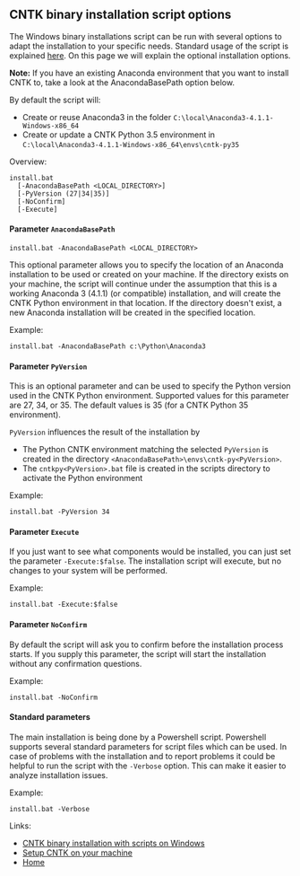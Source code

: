 ## CNTK binary installation script options

The Windows binary installations script can be run with several options to adapt the installation to your specific needs. Standard usage of the script is explained [here](./Setup-Windows-Binary-Script). On this page we will explain the optional installation options.

**Note:** If you have an existing Anaconda environment that you want to install CNTK to, take a look at the AnacondaBasePath option below.

By default the script will:

 - Create or reuse Anaconda3 in the folder `C:\local\Anaconda3-4.1.1-Windows-x86_64`
 - Create or update a CNTK Python 3.5 environment in `C:\local\Anaconda3-4.1.1-Windows-x86_64\envs\cntk-py35`

Overview:
```
install.bat 
  [-AnacondaBasePath <LOCAL_DIRECTORY>]
  [-PyVersion (27|34|35)]
  [-NoConfirm]
  [-Execute]
```
#### Parameter `AnacondaBasePath`

`install.bat -AnacondaBasePath <LOCAL_DIRECTORY>`

This optional parameter allows you to specify the location of an Anaconda installation to be used or created on your machine. If the directory exists on your machine, the script will continue under the assumption that this is a working Anaconda 3 (4.1.1) (or compatible) installation, and will create the CNTK Python environment in that location. If the directory doesn't exist, a new Anaconda installation will be created in the specified location.

Example:
```
install.bat -AnacondaBasePath c:\Python\Anaconda3
```

#### Parameter `PyVersion`

This is an optional parameter and can be used to specify the Python version used in the CNTK Python environment. Supported values for this parameter are 27, 34, or 35. The default values is 35 (for a CNTK Python 35 environment).

`PyVersion` influences the result of the installation by

- The Python CNTK environment matching the selected `PyVersion` is created in the directory `<AnacondaBasePath>\envs\cntk-py<PyVersion>`.
- The `cntkpy<PyVersion>.bat` file is created in the scripts directory to activate the Python environment

Example:
```
install.bat -PyVersion 34
```

#### Parameter `Execute`

If you just want to see what components would be installed, you can just set the parameter `-Execute:$false`. The installation script will execute, but no changes to your system will be performed.

Example:
```
install.bat -Execute:$false
```

#### Parameter `NoConfirm`

By default the script will ask you to confirm before the installation process starts. If you supply this parameter, the script will start the installation without any confirmation questions.

Example:
```
install.bat -NoConfirm 
```

#### Standard parameters

The main installation is being done by a Powershell script. Powershell supports several standard parameters for script files which can be used. In case of problems with the installation and to report problems it could be helpful to run the script with the `-Verbose` option. This can make it easier to analyze installation issues.

Example:
```
install.bat -Verbose
```

Links:

- [CNTK binary installation with scripts on Windows](./Setup-Windows-Binary-Script)
- [Setup CNTK on your machine](./Setup-CNTK-on-your-machine)
- [Home](/en-us/cognitive-toolkit/Home.md)

